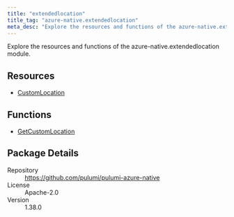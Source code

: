 ```yaml
---
title: "extendedlocation"
title_tag: "azure-native.extendedlocation"
meta_desc: "Explore the resources and functions of the azure-native.extendedlocation module."
---
```


<!-- WARNING: this file was generated by Pulumi Docs Generator. -->
<!-- Do not edit by hand unless you're certain you know what you are doing! -->

Explore the resources and functions of the azure-native.extendedlocation module.

<h2 id="resources">Resources</h2>
<ul class="api">
    <li><a href="customlocation" title="CustomLocation"><span class="symbol resource"></span>CustomLocation</a></li>
</ul>

<h2 id="functions">Functions</h2>
<ul class="api">
    <li><a href="getcustomlocation" title="GetCustomLocation"><span class="symbol function"></span>GetCustomLocation</a></li>
</ul>

<h2 id="package-details">Package Details</h2>
<dl class="package-details">
	<dt>Repository</dt>
	<dd><a href="https://github.com/pulumi/pulumi-azure-native">https://github.com/pulumi/pulumi-azure-native</a></dd>
	<dt>License</dt>
	<dd>Apache-2.0</dd>
	<dt>Version</dt>
	<dd>1.38.0</dd>
</dl>

